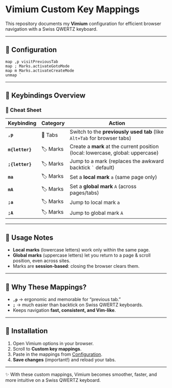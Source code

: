 # Vimium Custom Key Mappings

This repository documents my **Vimium** configuration for efficient browser navigation with a Swiss QWERTZ keyboard.  

---

## 📑 Configuration

```vimium
map ,p visitPreviousTab
map ; Marks.activateGotoMode
map m Marks.activateCreateMode
unmap `
````

---

## 🔑 Keybindings Overview

### 🌟 Cheat Sheet

| Keybinding      | Category  | Action                                                                          |
| --------------- | --------- | ------------------------------------------------------------------------------- |
| **`,p`**        | 🔄 Tabs   | Switch to the **previously used tab** (like `Alt+Tab` for browser tabs)         |
| **`m{letter}`** | 🏷️ Marks | Create a **mark** at the current position (local: lowercase, global: uppercase) |
| **`;{letter}`** | 🏷️ Marks | Jump to a mark (replaces the awkward backtick `` ` `` default)                  |
| **`ma`**        | 🏷️ Marks | Set a **local mark** `a` (same page only)                                       |
| **`mA`**        | 🏷️ Marks | Set a **global mark** `A` (across pages/tabs)                                   |
| **`;a`**        | 🏷️ Marks | Jump to local mark `a`                                                          |
| **`;A`**        | 🏷️ Marks | Jump to global mark `A`                                                         |

---

## 🧭 Usage Notes

* **Local marks** (lowercase letters) work only within the same page.
* **Global marks** (uppercase letters) let you return to a page & scroll position, even across sites.
* Marks are **session-based**: closing the browser clears them.

---

## 📌 Why These Mappings?

* **`,p`** → ergonomic and memorable for “previous tab.”
* **`;`** → much easier than backtick on Swiss QWERTZ keyboards.
* Keeps navigation **fast, consistent, and Vim-like**.

---

## 🚀 Installation

1. Open Vimium options in your browser.
2. Scroll to **Custom key mappings**.
3. Paste in the mappings from [Configuration](#-configuration).
4. **Save changes** (important!) and reload your tabs.

---

✨ With these custom mappings, Vimium becomes smoother, faster, and more intuitive on a Swiss QWERTZ keyboard.

